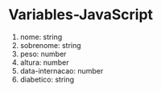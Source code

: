 # Variables-JavaScript
1) nome: string
2) sobrenome: string
3) peso: number
4) altura: number
5) data-internacao: number
6) diabetico: string
